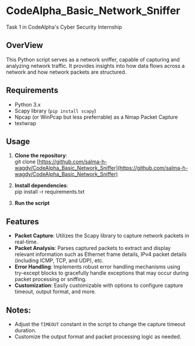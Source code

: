 # CodeAlpha_Basic_Network_Sniffer
Task 1 in CodeAlpha's Cyber Security Internship 

## OverView

This Python script serves as a network sniffer, capable of capturing and analyzing network traffic. It provides insights into how data flows across a network and how network packets are structured.


## Requirements

- Python 3.x
- Scapy library (`pip install scapy`)
- Npcap (or WinPcap but less preferrable) as a Nmap Packet Capture
- textwrap 

## Usage

1. <b>Clone the repository</b>: <br>
git clone [https://github.com/salma-h-wagdy/CodeAlpha_Basic_Network_Sniffer](https://github.com/salma-h-wagdy/CodeAlpha_Basic_Network_Sniffer)

2. <b>Install dependencies</b>: <br>
    pip install -r requirements.txt
3. <b> Run the script </b>

## Features

- **Packet Capture**: Utilizes the Scapy library to capture network packets in real-time.
- **Packet Analysis**: Parses captured packets to extract and display relevant information such as Ethernet frame details, IPv4 packet details (including ICMP, TCP, and UDP), etc.
- **Error Handling**: Implements robust error handling mechanisms using try-except blocks to gracefully handle exceptions that may occur during packet processing or sniffing.
- **Customization**: Easily customizable with options to configure capture timeout, output format, and more.
  
## Notes:
- Adjust the `TIMEOUT` constant in the script to change the capture timeout duration.
- Customize the output format and packet processing logic as needed.


